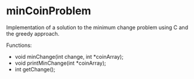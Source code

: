 # minCoinProblem

Implementation of a solution to the minimum change problem using
C and the greedy approach.

Functions:

 - void minChange(int change, int *coinArray);
 - void printMinChange(int *coinArray);
 - int getChange();
